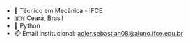 - 🔩 Técnico em Mecânica - IFCE
- 🇧🇷 Ceará, Brasil
- 🐍 Python
- 📫 Email institucional: adler.sebastian08@aluno.ifce.edu.br

<!---
adlersebastian/adlersebastian is a ✨ special ✨ repository because its `README.md` (this file) appears on your GitHub profile.
You can click the Preview link to take a look at your changes.
--->
